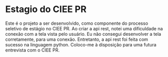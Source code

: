 # Estagio do CIEE PR

Este é o projeto a ser desenvolvido, como componente do processo seletivo de estágio no CIEE PR.
Ao criar a api rest, notei uma dificuldade na conexão com a tela vista pelo usuário. 
Eu não consegui desenvolver a tela corretamente, para uma conexão.
Entretanto, a api rest foi feita com sucesso na linguagem python.
Coloco-me à disposição para uma futura entrevista com o CIEE PR.
